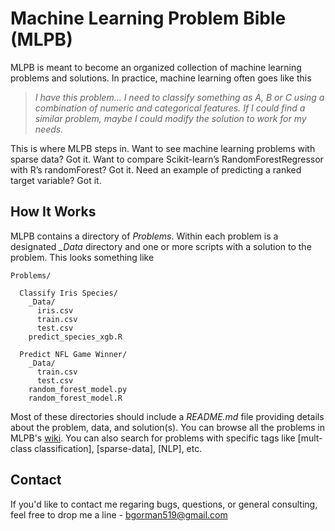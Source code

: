 # Machine Learning Problem Bible (MLPB)

MLPB is meant to become an organized collection of machine learning problems and solutions. In practice, machine learning often goes like this

> *I have this problem... I need to classify something as A, B or C using a combination of numeric and categorical features.  If I could find a similar problem, maybe I could modify the solution to work for my needs.*

This is where MLPB steps in. Want to see machine learning problems with sparse data? Got it. Want to compare Scikit-learn’s RandomForestRegressor with R’s randomForest? Got it. Need an example of predicting a ranked target variable? Got it.

## How It Works

MLPB contains a directory of *Problems*. Within each problem is a designated *\_Data* directory and one or more scripts with a solution to the problem. This looks something like

```
Problems/

  Classify Iris Species/
    _Data/
      iris.csv
      train.csv
      test.csv
    predict_species_xgb.R
    
  Predict NFL Game Winner/
    _Data/
      train.csv
      test.csv
    random_forest_model.py
    random_forest_model.R
```

Most of these directories should include a *README.md* file providing details about the problem, data, and solution(s). You can browse all the problems in MLPB's [wiki](https://github.com/ben519/MLPB/wiki). You can also search for problems with specific tags like [mult-class classification], [sparse-data], [NLP], etc.

## Contact
If you'd like to contact me regaring bugs, questions, or general consulting, feel free to drop me a line - bgorman519@gmail.com
